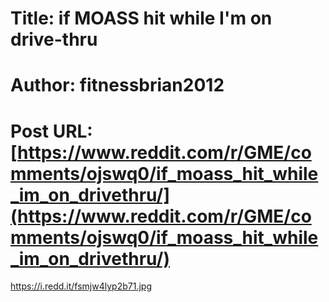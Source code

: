# Title: if MOASS hit while I'm on drive-thru
# Author: fitnessbrian2012
# Post URL: [https://www.reddit.com/r/GME/comments/ojswq0/if_moass_hit_while_im_on_drivethru/](https://www.reddit.com/r/GME/comments/ojswq0/if_moass_hit_while_im_on_drivethru/)


https://i.redd.it/fsmjw4lyp2b71.jpg